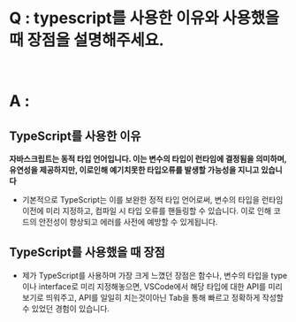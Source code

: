 # Q : typescript를 사용한 이유와 사용했을때 장점을 설명해주세요.

<br />

# A :

## TypeScript를 사용한 이유

**자바스크립트는 동적 타입 언어입니다. 이는 변수의 타입이 런타임에 결정됨을 의미하며, 유연성을 제공하지만, 이로인해 예기치못한 타입오류를 발생할 가능성을 지니고 있습니다**

- 기본적으로 TypeScript는 이를 보완한 정적 타입 언어로써, 변수의 타입을 런타임 이전에 미리 지정하고, 컴파일 시 타입 오류를 핸들링할 수 있습니다. 이로 인해 코드의 안전성이 향상되고 에러를 사전에 예방할 수 있게됩니다.

## TypeScript를 사용했을 때 장점

- 제가 TypeScript를 사용하며 가장 크게 느꼈던 장점은 함수나, 변수의 타입을 type이나 interface로 미리 지정해놓으면, VSCode에서 해당 타입에 대한 API를 미리보기로 띄워주고, API를 일일히 치는것이아닌 Tab을 통해 빠르고 정확하게 작성할 수 있었던 경험이 있습니다.
